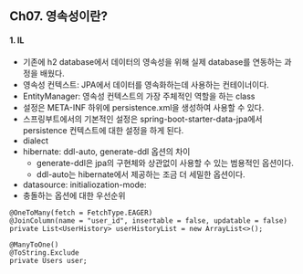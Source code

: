 ## Ch07. 영속성이란?
#### 1. IL
- 기존에 h2 database에서 데이터의 영속성을 위해 실제 database를 연동하는 과정을 배웠다.
- 영속성 컨텍스트: JPA에서 데이터를 영속화하는데 사용하는 컨테이너이다.
- EntityManager: 영속성 컨텍스트의 가장 주체적인 역할을 하는 class
- 설정은 META-INF 하위에 persistence.xml을 생성하여 사용할 수 있다.
- 스프링부트에서의 기본적인 설정은 spring-boot-starter-data-jpa에서 persistence 컨텍스트에 대한 설정을 하게 된다.
- dialect
- hibernate: ddl-auto, generate-ddl 옵션의 차이
  - generate-ddl은 jpa의 구현체와 상관없이 사용할 수 있는 범용적인 옵션이다.
  - ddl-auto는 hibernate에서 제공하는 조금 더 세밀한 옵션이다.
- datasource: initialiozation-mode: 
- 충돌하는 옵션에 대한 우선순위
```
@OneToMany(fetch = FetchType.EAGER)
@JoinColumn(name = "user_id", insertable = false, updatable = false)
private List<UserHistory> userHistoryList = new ArrayList<>();

@ManyToOne()
@ToString.Exclude
private Users user;
``` 